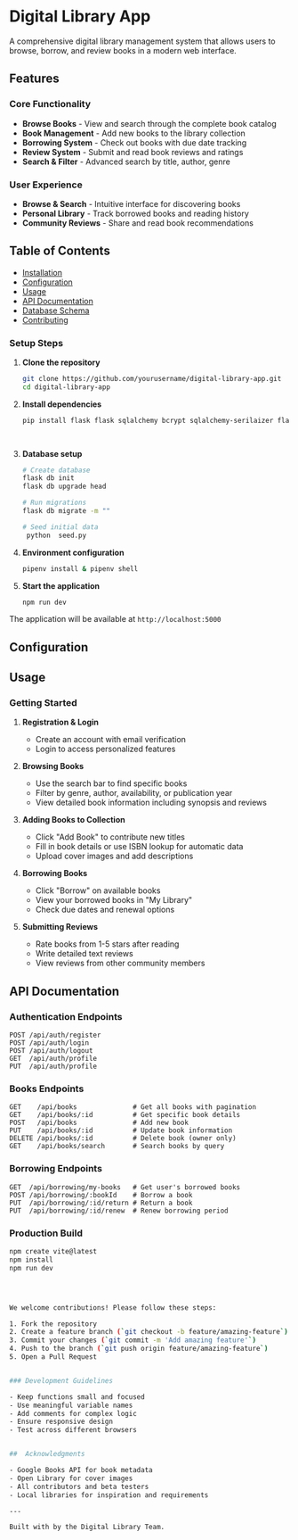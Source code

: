 # Digital Library App

A comprehensive digital library management system that allows users to browse, borrow, and review books in a modern web interface.

##  Features

### Core Functionality
- **Browse Books** - View and search through the complete book catalog
- **Book Management** - Add new books to the library collection
- **Borrowing System** - Check out books with due date tracking
- **Review System** - Submit and read book reviews and ratings
- **Search & Filter** - Advanced search by title, author, genre

### User Experience
- **Browse & Search** - Intuitive interface for discovering books
- **Personal Library** - Track borrowed books and reading history
- **Community Reviews** - Share and read book recommendations

## Table of Contents

- [Installation](#installation)
- [Configuration](#configuration)
- [Usage](#usage)
- [API Documentation](#api-documentation)
- [Database Schema](#database-schema)
- [Contributing](#contributing)


### Setup Steps

1. **Clone the repository**
   ```bash
   git clone https://github.com/yourusername/digital-library-app.git
   cd digital-library-app
   ```

2. **Install dependencies**
   ```bash
   pip install flask flask sqlalchemy bcrypt sqlalchemy-serilaizer flask-REST-FUL CORS

 


3. **Database setup**
   ```bash
   # Create database
   flask db init
   flask db upgrade head
   
   # Run migrations
   flask db migrate -m "" 
   
   # Seed initial data
    python  seed.py
   ```

4. **Environment configuration**
   ```bash
   pipenv install & pipenv shell 
   
   ```

5. **Start the application**
   ```bash
   npm run dev
   ```

The application will be available at `http://localhost:5000`

##  Configuration


## Usage

### Getting Started

1. **Registration & Login**
   - Create an account with email verification
   - Login to access personalized features

2. **Browsing Books**
   - Use the search bar to find specific books
   - Filter by genre, author, availability, or publication year
   - View detailed book information including synopsis and reviews

3. **Adding Books to Collection**
   - Click "Add Book" to contribute new titles
   - Fill in book details or use ISBN lookup for automatic data
   - Upload cover images and add descriptions

4. **Borrowing Books**
   - Click "Borrow" on available books
   - View your borrowed books in "My Library"
   - Check due dates and renewal options

5. **Submitting Reviews**
   - Rate books from 1-5 stars after reading
   - Write detailed text reviews
   - View reviews from other community members

##  API Documentation

### Authentication Endpoints

```http
POST /api/auth/register
POST /api/auth/login
POST /api/auth/logout
GET  /api/auth/profile
PUT  /api/auth/profile
```

### Books Endpoints

```http
GET    /api/books              # Get all books with pagination
GET    /api/books/:id          # Get specific book details
POST   /api/books              # Add new book
PUT    /api/books/:id          # Update book information
DELETE /api/books/:id          # Delete book (owner only)
GET    /api/books/search       # Search books by query
```

### Borrowing Endpoints

```http
GET  /api/borrowing/my-books   # Get user's borrowed books
POST /api/borrowing/:bookId    # Borrow a book
PUT  /api/borrowing/:id/return # Return a book
PUT  /api/borrowing/:id/renew  # Renew borrowing period
```


### Production Build

```bash
npm create vite@latest
npm install
npm run dev




We welcome contributions! Please follow these steps:

1. Fork the repository
2. Create a feature branch (`git checkout -b feature/amazing-feature`)
3. Commit your changes (`git commit -m 'Add amazing feature'`)
4. Push to the branch (`git push origin feature/amazing-feature`)
5. Open a Pull Request


### Development Guidelines

- Keep functions small and focused
- Use meaningful variable names
- Add comments for complex logic
- Ensure responsive design
- Test across different browsers


##  Acknowledgments

- Google Books API for book metadata
- Open Library for cover images
- All contributors and beta testers
- Local libraries for inspiration and requirements

---

Built with by the Digital Library Team.
